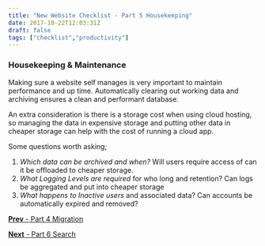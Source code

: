 ```yaml
---
title: "New Website Checklist - Part 5 Housekeeping"
date: 2017-10-22T12:03:31Z
draft: false
tags: ["checklist","productivity"]
---
```



### Housekeeping & Maintenance

Making sure a website self manages is very important to maintain performance and up time. Automatically clearing out working data and archiving ensures a clean and performant database. 

An extra consideration is there is a storage cost when using cloud hosting, so managing the data in expensive storage and putting other data in cheaper storage can help with the cost of running a cloud app.

Some questions worth asking;

1. *Which data can be archived and when?* Will users require access of can it be offloaded to cheaper storage.
2. *What Logging Levels are required* for who long and retention? Can logs be aggregated and put into cheaper storage
3. *What happens to Inactive users* and associated data? Can accounts be automatically expired and removed? 

[**Prev** - Part 4 Migration](/posts/checklist-new-website-migration/)

[**Next** - Part 6 Search](/posts/checklist-new-website-search/)